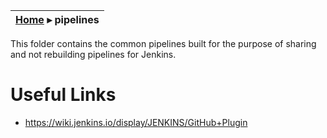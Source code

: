 | [Home](../README.md) ▸ **pipelines** |
|-----|

This folder contains the common pipelines built for the purpose of sharing and not rebuilding pipelines for Jenkins.

# Useful Links

- https://wiki.jenkins.io/display/JENKINS/GitHub+Plugin